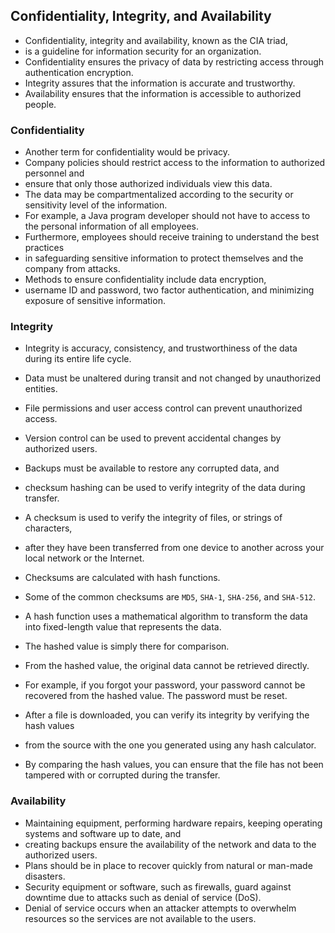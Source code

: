 ## Confidentiality, Integrity, and Availability

+ Confidentiality, integrity and availability, known as the CIA triad,
+ is a guideline for information security for an organization. 
+ Confidentiality ensures the privacy of data by restricting access through authentication encryption. 
+ Integrity assures that the information is accurate and trustworthy. 
+ Availability ensures that the information is accessible to authorized people.

### Confidentiality

+ Another term for confidentiality would be privacy. 
+ Company policies should restrict access to the information to authorized personnel and 
+ ensure that only those authorized individuals view this data. 
+ The data may be compartmentalized according to the security or sensitivity level of the information. 
+ For example, a Java program developer should not have to access to the personal information of all employees. 
+ Furthermore, employees should receive training to understand the best practices 
+ in safeguarding sensitive information to protect themselves and the company from attacks. 
+ Methods to ensure confidentiality include data encryption, 
+ username ID and password, two factor authentication, and minimizing exposure of sensitive information.

### Integrity

+ Integrity is accuracy, consistency, and trustworthiness of the data during its entire life cycle. 
+ Data must be unaltered during transit and not changed by unauthorized entities. 
+ File permissions and user access control can prevent unauthorized access. 
+ Version control can be used to prevent accidental changes by authorized users. 
+ Backups must be available to restore any corrupted data, and 
+ checksum hashing can be used to verify integrity of the data during transfer.

+ A checksum is used to verify the integrity of files, or strings of characters, 
+ after they have been transferred from one device to another across your local network or the Internet. 
+ Checksums are calculated with hash functions. 
+ Some of the common checksums are `MD5`, `SHA-1`, `SHA-256`, and `SHA-512`.
+ A hash function uses a mathematical algorithm to transform the data into fixed-length value that represents the data.
+ The hashed value is simply there for comparison. 
+ From the hashed value, the original data cannot be retrieved directly. 
+ For example, if you forgot your password, your password cannot be recovered from the hashed value. The password must be reset.

+ After a file is downloaded, you can verify its integrity by verifying the hash values 
+ from the source with the one you generated using any hash calculator. 
+ By comparing the hash values, you can ensure that the file has not been tampered with or corrupted during the transfer.

### Availability

+ Maintaining equipment, performing hardware repairs, keeping operating systems and software up to date, and 
+ creating backups ensure the availability of the network and data to the authorized users. 
+ Plans should be in place to recover quickly from natural or man-made disasters. 
+ Security equipment or software, such as firewalls, guard against downtime due to attacks such as denial of service (DoS). 
+ Denial of service occurs when an attacker attempts to overwhelm resources so the services are not available to the users.
